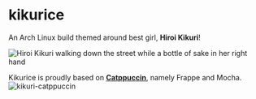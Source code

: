 # kikurice
An Arch Linux build themed around best girl, **Hiroi Kikuri**!

![Hiroi Kikuri walking down the street while a bottle of sake in her right hand](https://media1.tenor.com/m/npPfo30-riwAAAAd/bocchi-the-rock-bocchi.gif)

Kikurice is proudly based on **[Catppuccin](https://github.com/catppuccin/catppuccin)**, namely Frappe and Mocha.
![kikuri-catppuccin](https://github.com/amsyarzero/kikurice/assets/81513934/261598bf-94d3-41fd-aa5d-6ac19152c41c)
